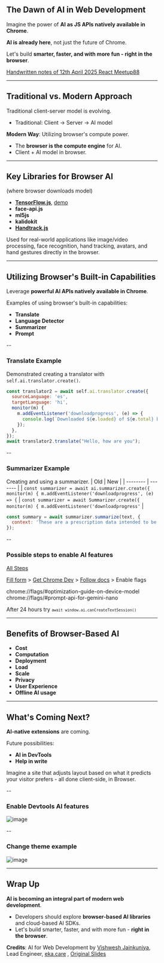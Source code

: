 <style>
* {
  box-sizing: border-box;
}

/* Create three equal columns that floats next to each other */
.column {
  float: left;
  width: 33.33%;
  padding: 10px;
  height: 300px; /* Should be removed. Only for demonstration */
}

/* Clear floats after the columns */
.row:after {
  content: "";
  display: table;
  clear: both;
}
</style>

## The Dawn of AI in Web Development

Imagine the power of **AI as JS APIs natively available in Chrome**.

**AI is already here**, not just the future of Chrome.

Let's build **smarter, faster, and with more fun - right in the browser**.

[Handwritten notes of 12th April 2025 React Meetup88](https://github.com/kurtzace/diary-2025/tree/main/seminars/reactmeetup88)

---

## Traditional vs. Modern Approach

Traditional client-server model is evolving.
*   Traditional: Client -> Server -> AI model

**Modern Way**: Utilizing browser's compute power.
*   The **browser is the compute engine** for AI.
*   Client + AI model in browser.

---

## Key Libraries for Browser AI
(where browser downloads model)
*   **[TensorFlow.js](https://www.tensorflow.org/js/models)**, [demo](https://holobooth.flutter.dev/#/)
*   **face-api.js**
*   **ml5js**
*   **kalidokit**
*   **[Handtrack.js](https://victordibia.com/handtrack.js/#/)**

Used for real-world applications like image/video processing, face recognition, hand tracking, avatars, and hand gestures directly in the browser.

---

## Utilizing Browser's Built-in Capabilities

Leverage **powerful AI APIs natively available in Chrome**.

Examples of using browser's built-in capabilities:
*   **Translate**
*   **Language Detector**
*   **Summarizer**
*   **Prompt**

--

### Translate Example

Demonstrated creating a translator with `self.ai.translator.create()`.

```javascript
const translator2 = await self.ai.translator.create({
  sourceLanguage: 'es',
  targetLanguage: 'hi',
  monitor(m) {
    m.addEventListener('downloadprogress', (e) => {
      console.log(`Downloaded ${e.loaded} of ${e.total} bytes.`);
    });
  },
});
await translator2.translate("Hello, how are you");
```


--

### Summarizer Example

Creating and using a summarizer.
| Old    | New |
| -------- | ------- |
| `const summarizer = await ai.summarizer.create({ monitor(m) { m.addEventListener('downloadprogress', (e) => {`  | `const summarizer = await Summarizer.create({ monitor(m) { m.addEventListener('downloadprogress'`    |
```javascript
const summary = await summarizer.summarize(text, {
  context: 'These are a prescription data intended to be consumed by doctor.',
});
```

--

### Possible steps to enable AI features

[All Steps](https://www.youtube.com/watch?v=v7mQ_eaT4Gw)

[Fill form](https://docs.google.com/forms/d/e/1FAIpQLSfZXeiwj9KO9jMctffHPym88ln12xNWCrVkMY_u06WfSTulQg/viewform) > [Get Chrome Dev](https://www.google.com/chrome/dev/) > [Follow docs](https://docs.google.com/document/d/18otm-D9xhn_XyObbQrc1v7SI-7lBX3ynZkjEpiS1V04/edit?pli=1&tab=t.0) > Enable flags

chrome://flags/#optimization-guide-on-device-model
chrome://flags/#prompt-api-for-gemini-nano

After 24 hours try <small>`await window.ai.canCreateTextSession()`</small>


---

## Benefits of Browser-Based AI

*   **Cost**
*   **Computation**
*   **Deployment**
*   **Load**
*   **Scale**
*   **Privacy**
*   **User Experience**
*   **Offline AI usage**

---

## What's Coming Next?

**AI-native extensions** are coming.

Future possibilities:
*   **AI in DevTools**
*   **Help in write**

Imagine a site that adjusts layout based on what it predicts your visitor prefers - all done client-side, in Browser.

--

### Enable Devtools AI features
![image](./assets/chromeCanaryENableAI.gif)

--

### Change theme example
![image](./assets/askAIMakeThemeAsLight.gif)


---

## Wrap Up

**AI is becoming an integral part of modern web development**.

- Developers should explore **browser-based AI libraries** and cloud-based AI SDKs.
- Let's build smarter, faster, and with more fun - **right in the browser**.

**Credits**: AI for Web Development by [Vishwesh Jainkuniya](https://www.linkedin.com/in/jainkuniya/), Lead Engineer, [eka.care](http://eka.care/) , [Original Slides](https://t.co/rUFkFpVrp6)

```